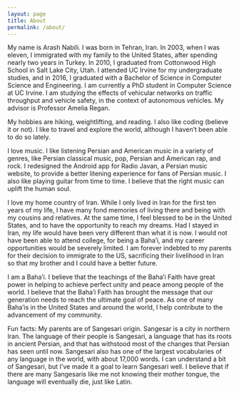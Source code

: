 ```yaml
---
layout: page
title: About
permalink: /about/
---
```


My name is Arash Nabili. I was born in Tehran, Iran. In 2003, when I was eleven, I immigrated with my family to the United States, after spending nearly two years in Turkey. In 2010, I graduated from Cottonwood High School in Salt Lake City, Utah. I attended UC Irvine for my undergraduate studies, and in 2016, I graduated with a Bachelor of Science in Computer Science and Engineering. I am currently a PhD student in Computer Science at UC Irvine.  I am studying the effects of vehicular networks on traffic throughput and vehicle safety, in the context of autonomous vehicles. My advisor is Professor Amelia Regan.

My hobbies are hiking, weightlifting, and reading. I also like coding (believe it or not). I like to travel and explore the world, although I haven’t been able to do so lately.

I love music. I like listening Persian and American music in a variety of genres, like Persian classical music, pop, Persian and American rap, and rock. I redesigned the Android app for Radio Javan, a Persian music website, to provide a better litening experience for fans of Persian music. I also like playing guitar from time to time. I believe that the right music can uplift the human soul.

I love my home country of Iran. While I only lived in Iran for the first ten years of my life, I have many fond memories of living there and being with my cousins and relatives. At the same time, I feel blessed to be in the United States, and to have the opportunity to reach my dreams. Had I stayed in Iran, my life would have been very different than what it is now. I would not have been able to attend college, for being a Baha’i, and my career opportunities would be severely limited. I am forever indebted to my parents for their decision to immigrate to the US, sacrificing their livelihood in Iran so that my brother and I could have a better future.

I am a Baha’i. I believe that the teachings of the Baha’i Faith have great power in helping to achieve perfect unity and peace among people of the world. I believe that the Baha’i Faith has brought the message that our generation needs to reach the ultimate goal of peace. As one of many Baha’is in the United States and around the world, I help contribute to the advancement of my community.

Fun facts:
My parents are of Sangesari origin. Sangesar is a city in northern Iran. The language of their people is Sangesari, a language that has its roots in ancient Persian, and that has withstood most of the changes that Persian has seen until now. Sangesari also has one of the largest vocabularies of any language in the world, with about 17,000 words. I can understand a bit of Sangesari, but I've made it a goal to learn Sangesari well. I believe that if there are many Sangesaris like me not knowing their mother tongue, the language will eventually die, just like Latin.
